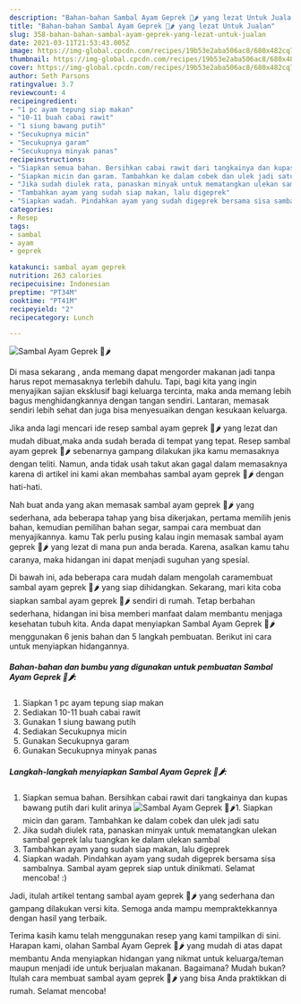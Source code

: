 ```yaml
---
description: "Bahan-bahan Sambal Ayam Geprek 🐔🌶️ yang lezat Untuk Jualan"
title: "Bahan-bahan Sambal Ayam Geprek 🐔🌶️ yang lezat Untuk Jualan"
slug: 358-bahan-bahan-sambal-ayam-geprek-yang-lezat-untuk-jualan
date: 2021-03-11T21:53:43.005Z
image: https://img-global.cpcdn.com/recipes/19b53e2aba506ac8/680x482cq70/sambal-ayam-geprek-🐔🌶️-foto-resep-utama.jpg
thumbnail: https://img-global.cpcdn.com/recipes/19b53e2aba506ac8/680x482cq70/sambal-ayam-geprek-🐔🌶️-foto-resep-utama.jpg
cover: https://img-global.cpcdn.com/recipes/19b53e2aba506ac8/680x482cq70/sambal-ayam-geprek-🐔🌶️-foto-resep-utama.jpg
author: Seth Parsons
ratingvalue: 3.7
reviewcount: 4
recipeingredient:
- "1 pc ayam tepung siap makan"
- "10-11 buah cabai rawit"
- "1 siung bawang putih"
- "Secukupnya micin"
- "Secukupnya garam"
- "Secukupnya minyak panas"
recipeinstructions:
- "Siapkan semua bahan. Bersihkan cabai rawit dari tangkainya dan kupas bawang putih dari kulit arinya"
- "Siapkan micin dan garam. Tambahkan ke dalam cobek dan ulek jadi satu"
- "Jika sudah diulek rata, panaskan minyak untuk mematangkan ulekan sambal geprek lalu tuangkan ke dalam ulekan sambal"
- "Tambahkan ayam yang sudah siap makan, lalu digeprek"
- "Siapkan wadah. Pindahkan ayam yang sudah digeprek bersama sisa sambalnya. Sambal ayam geprek siap untuk dinikmati. Selamat mencoba! :)"
categories:
- Resep
tags:
- sambal
- ayam
- geprek

katakunci: sambal ayam geprek 
nutrition: 263 calories
recipecuisine: Indonesian
preptime: "PT34M"
cooktime: "PT41M"
recipeyield: "2"
recipecategory: Lunch

---
```



![Sambal Ayam Geprek 🐔🌶️](https://img-global.cpcdn.com/recipes/19b53e2aba506ac8/680x482cq70/sambal-ayam-geprek-🐔🌶️-foto-resep-utama.jpg)

Di masa  sekarang , anda memang dapat mengorder makanan jadi tanpa harus repot memasaknya terlebih dahulu. Tapi, bagi kita yang ingin menyajikan sajian eksklusif bagi keluarga tercinta, maka anda memang lebih bagus menghidangkannya dengan tangan sendiri. Lantaran, memasak sendiri lebih sehat dan juga bisa menyesuaikan dengan kesukaan keluarga.

Jika anda lagi mencari ide resep sambal ayam geprek 🐔🌶️ yang lezat dan mudah dibuat,maka anda sudah berada di tempat yang tepat. Resep sambal ayam geprek 🐔🌶️  sebenarnya gampang dilakukan jika kamu memasaknya dengan teliti. Namun, anda tidak usah takut akan gagal dalam memasaknya 
karena di artikel ini kami akan membahas sambal ayam geprek 🐔🌶️ dengan hati-hati.  



Nah buat anda yang akan memasak sambal ayam geprek 🐔🌶️ yang sederhana, ada beberapa tahap yang bisa dikerjakan, pertama memilih jenis bahan, kemudian pemilihan bahan segar, sampai cara membuat dan menyajikannya. kamu Tak perlu pusing kalau ingin memasak sambal ayam geprek 🐔🌶️ yang lezat di mana pun anda berada. Karena, asalkan kamu  tahu caranya, maka hidangan ini dapat menjadi suguhan yang spesial.

Di bawah ini, ada beberapa cara mudah dalam mengolah caramembuat sambal ayam geprek 🐔🌶️ yang siap dihidangkan. Sekarang, mari kita coba siapkan sambal ayam geprek 🐔🌶️ sendiri di rumah. Tetap berbahan sederhana, hidangan ini bisa memberi manfaat dalam membantu menjaga kesehatan tubuh kita. Anda dapat menyiapkan Sambal Ayam Geprek 🐔🌶️ menggunakan 6 jenis bahan dan 5 langkah pembuatan. Berikut ini cara untuk menyiapkan hidangannya.

<!--inarticleads1-->

##### Bahan-bahan dan bumbu yang digunakan untuk pembuatan Sambal Ayam Geprek 🐔🌶️:

1. Siapkan 1 pc ayam tepung siap makan
1. Sediakan 10-11 buah cabai rawit
1. Gunakan 1 siung bawang putih
1. Sediakan Secukupnya micin
1. Gunakan Secukupnya garam
1. Gunakan Secukupnya minyak panas




<!--inarticleads2-->

##### Langkah-langkah menyiapkan Sambal Ayam Geprek 🐔🌶️:

1. Siapkan semua bahan. Bersihkan cabai rawit dari tangkainya dan kupas bawang putih dari kulit arinya
<img src="https://img-global.cpcdn.com/steps/0d1e7d4fc5b6d21d/160x128cq70/sambal-ayam-geprek-🐔🌶️-langkah-memasak-1-foto.jpg" alt="Sambal Ayam Geprek 🐔🌶️">1. Siapkan micin dan garam. Tambahkan ke dalam cobek dan ulek jadi satu
1. Jika sudah diulek rata, panaskan minyak untuk mematangkan ulekan sambal geprek lalu tuangkan ke dalam ulekan sambal
1. Tambahkan ayam yang sudah siap makan, lalu digeprek
1. Siapkan wadah. Pindahkan ayam yang sudah digeprek bersama sisa sambalnya. Sambal ayam geprek siap untuk dinikmati. Selamat mencoba! :)




Jadi, itulah artikel tentang  sambal ayam geprek 🐔🌶️  yang sederhana dan gampang dilakukan versi kita. Semoga anda mampu mempraktekkannya dengan hasil yang terbaik. 

Terima kasih kamu telah menggunakan resep yang kami tampilkan di sini. Harapan kami, olahan  Sambal Ayam Geprek 🐔🌶️ yang mudah di atas dapat membantu Anda menyiapkan hidangan yang nikmat untuk keluarga/teman maupun menjadi ide untuk berjualan makanan. Bagaimana? Mudah bukan? Itulah cara membuat sambal ayam geprek 🐔🌶️ yang bisa Anda praktikkan di rumah. Selamat mencoba!


